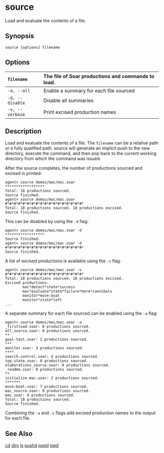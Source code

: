 # source #

Load and evaluate the contents of a file.

## Synopsis ##

```
source [options] filename
```

## Options ##

| `filename` | The file of Soar productions and commands to load. |
|:-----------|:---------------------------------------------------|
| `-a, --all` | Enable a summary for each file sourced             |
| `-d, --disable` | Disable all summaries                              |
| `-v, --verbose` | Print excised production names                     |

## Description ##

Load and evaluate the contents of a file. The `filename` can be a relative path
or a fully qualified path. source will generate an implicit push to the new
directory, execute the command, and then pop back to the current working
directory from which the command was issued.

After the source completes, the number of productions sourced and excised is
printed:

```
agent> source demos/mac/mac.soar
******************
Total: 18 productions sourced.
Source finished.
agent> source demos/mac/mac.soar
#*#*#*#*#*#*#*#*#*#*#*#*#*#*#*#*#*#*
Total: 18 productions sourced. 18 productions excised.
Source finished.
```

This can be disabled by using the `-d` flag:

```
agent> source demos/mac/mac.soar -d
******************
Source finished.
agent> source demos/mac/mac.soar -d
#*#*#*#*#*#*#*#*#*#*#*#*#*#*#*#*#*#*
Source finished.
```

A list of excised productions is available using the `-v` flag:

```
agent> source demos/mac/mac.soar -v
#*#*#*#*#*#*#*#*#*#*#*#*#*#*#*#*#*#*
Total: 18 productions sourced. 18 productions excised.
Excised productions:
        mac*detect*state*success
        mac*evaluate*state*failure*more*cannibals
        monitor*move-boat
        monitor*state*left
...
```

A separate summary for each file sourced can be enabled using the `-a` flag:

```
agent> source demos/mac/mac.soar -a
_firstload.soar: 0 productions sourced.
all_source.soar: 0 productions sourced.
**
goal-test.soar: 2 productions sourced.
***
monitor.soar: 3 productions sourced.
****
search-control.soar: 4 productions sourced.
top-state.soar: 0 productions sourced.
elaborations_source.soar: 0 productions sourced.
_readme.soar: 0 productions sourced.
**
initialize-mac.soar: 2 productions sourced.
*******
move-boat.soar: 7 productions sourced.
mac_source.soar: 0 productions sourced.
mac.soar: 0 productions sourced.
Total: 18 productions sourced.
Source finished.
```

Combining the `-a` and `-v` flags add excised production names to the output
for each file.

## See Also ##

[cd](cmd_cd.md) [dirs](cmd_dirs.md)
[ls](cmd_ls.md)
[pushd](cmd_pushd.md) [popd](cmd_popd.md)
[pwd](cmd_pwd.md)
